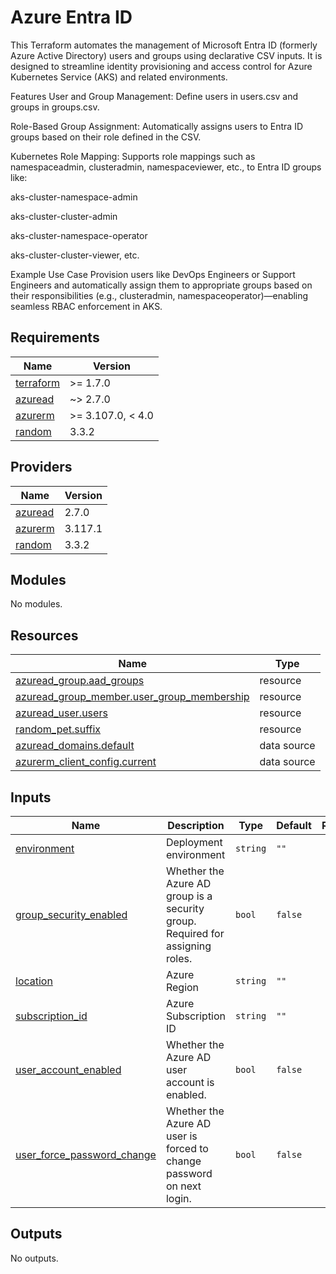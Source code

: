 # Azure Entra ID
This Terraform automates the management of Microsoft Entra ID (formerly Azure Active Directory) users and groups using declarative CSV inputs. It is designed to streamline identity provisioning and access control for Azure Kubernetes Service (AKS) and related environments.

Features
User and Group Management: Define users in users.csv and groups in groups.csv.

Role-Based Group Assignment: Automatically assigns users to Entra ID groups based on their role defined in the CSV.

Kubernetes Role Mapping: Supports role mappings such as namespaceadmin, clusteradmin, namespaceviewer, etc., to Entra ID groups like:

aks-cluster-namespace-admin

aks-cluster-cluster-admin

aks-cluster-namespace-operator

aks-cluster-cluster-viewer, etc.

Example Use Case
Provision users like DevOps Engineers or Support Engineers and automatically assign them to appropriate groups based on their responsibilities (e.g., clusteradmin, namespaceoperator)—enabling seamless RBAC enforcement in AKS.

<!-- BEGINNING OF PRE-COMMIT-TERRAFORM DOCS HOOK -->
## Requirements

| Name | Version |
|------|---------|
| <a name="requirement_terraform"></a> [terraform](#requirement\_terraform) | >= 1.7.0 |
| <a name="requirement_azuread"></a> [azuread](#requirement\_azuread) | ~> 2.7.0 |
| <a name="requirement_azurerm"></a> [azurerm](#requirement\_azurerm) | >= 3.107.0, < 4.0 |
| <a name="requirement_random"></a> [random](#requirement\_random) | 3.3.2 |

## Providers

| Name | Version |
|------|---------|
| <a name="provider_azuread"></a> [azuread](#provider\_azuread) | 2.7.0 |
| <a name="provider_azurerm"></a> [azurerm](#provider\_azurerm) | 3.117.1 |
| <a name="provider_random"></a> [random](#provider\_random) | 3.3.2 |

## Modules

No modules.

## Resources

| Name | Type |
|------|------|
| [azuread_group.aad_groups](https://registry.terraform.io/providers/hashicorp/azuread/latest/docs/resources/group) | resource |
| [azuread_group_member.user_group_membership](https://registry.terraform.io/providers/hashicorp/azuread/latest/docs/resources/group_member) | resource |
| [azuread_user.users](https://registry.terraform.io/providers/hashicorp/azuread/latest/docs/resources/user) | resource |
| [random_pet.suffix](https://registry.terraform.io/providers/hashicorp/random/3.3.2/docs/resources/pet) | resource |
| [azuread_domains.default](https://registry.terraform.io/providers/hashicorp/azuread/latest/docs/data-sources/domains) | data source |
| [azurerm_client_config.current](https://registry.terraform.io/providers/hashicorp/azurerm/latest/docs/data-sources/client_config) | data source |

## Inputs

| Name | Description | Type | Default | Required |
|------|-------------|------|---------|:--------:|
| <a name="input_environment"></a> [environment](#input\_environment) | Deployment environment | `string` | `""` | no |
| <a name="input_group_security_enabled"></a> [group\_security\_enabled](#input\_group\_security\_enabled) | Whether the Azure AD group is a security group. Required for assigning roles. | `bool` | `false` | no |
| <a name="input_location"></a> [location](#input\_location) | Azure Region | `string` | `""` | no |
| <a name="input_subscription_id"></a> [subscription\_id](#input\_subscription\_id) | Azure Subscription ID | `string` | `""` | no |
| <a name="input_user_account_enabled"></a> [user\_account\_enabled](#input\_user\_account\_enabled) | Whether the Azure AD user account is enabled. | `bool` | `false` | no |
| <a name="input_user_force_password_change"></a> [user\_force\_password\_change](#input\_user\_force\_password\_change) | Whether the Azure AD user is forced to change password on next login. | `bool` | `false` | no |

## Outputs

No outputs.
<!-- END OF PRE-COMMIT-TERRAFORM DOCS HOOK -->

